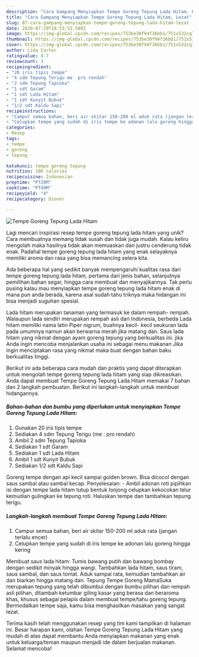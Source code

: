 ```yaml
---
description: "Cara Gampang Menyiapkan Tempe Goreng Tepung Lada Hitam, Lezat"
title: "Cara Gampang Menyiapkan Tempe Goreng Tepung Lada Hitam, Lezat"
slug: 87-cara-gampang-menyiapkan-tempe-goreng-tepung-lada-hitam-lezat
date: 2020-07-29T18:53:53.580Z
image: https://img-global.cpcdn.com/recipes/753be30f94f36bb1/751x532cq70/tempe-goreng-tepung-lada-hitam-foto-resep-utama.jpg
thumbnail: https://img-global.cpcdn.com/recipes/753be30f94f36bb1/751x532cq70/tempe-goreng-tepung-lada-hitam-foto-resep-utama.jpg
cover: https://img-global.cpcdn.com/recipes/753be30f94f36bb1/751x532cq70/tempe-goreng-tepung-lada-hitam-foto-resep-utama.jpg
author: Lida Carter
ratingvalue: 4.7
reviewcount: 3
recipeingredient:
- "20 iris tipis tempe"
- "4 sdm Tepung Terigu me  pro rendah"
- "2 sdm Tepung Tapioka"
- "1 sdt Garam"
- "1 sdt Lada Hitam"
- "1 sdt Kunyit Bubuk"
- "1/2 sdt Kaldu Sapi"
recipeinstructions:
- "Campur semua bahan, beri air skitar 150-200 ml aduk rata (jangan terlalu encer)"
- "Celupkan tempe yang sudah di iris tempe ke adonan lalu goreng hingga kering"
categories:
- Resep
tags:
- tempe
- goreng
- tepung

katakunci: tempe goreng tepung 
nutrition: 106 calories
recipecuisine: Indonesian
preptime: "PT20M"
cooktime: "PT49M"
recipeyield: "4"
recipecategory: Dinner

---
```



![Tempe Goreng Tepung Lada Hitam](https://img-global.cpcdn.com/recipes/753be30f94f36bb1/751x532cq70/tempe-goreng-tepung-lada-hitam-foto-resep-utama.jpg)

Lagi mencari inspirasi resep tempe goreng tepung lada hitam yang unik? Cara membuatnya memang tidak susah dan tidak juga mudah. Kalau keliru mengolah maka hasilnya tidak akan memuaskan dan justru cenderung tidak enak. Padahal tempe goreng tepung lada hitam yang enak selayaknya memiliki aroma dan rasa yang bisa memancing selera kita.

Ada beberapa hal yang sedikit banyak mempengaruhi kualitas rasa dari tempe goreng tepung lada hitam, pertama dari jenis bahan, selanjutnya pemilihan bahan segar, hingga cara membuat dan menyajikannya. Tak perlu pusing kalau mau menyiapkan tempe goreng tepung lada hitam enak di mana pun anda berada, karena asal sudah tahu triknya maka hidangan ini bisa menjadi suguhan spesial.

Lada hitam merupakan tanaman yang termasuk ke dalam rempah- rempah. Walaupun lada sendiri merupakan rempah asli dari Indonesia, berbeda Lada hitam memiliki nama latin Piper nigrum, buahnya kecil- kecil seukuran lada pada umumnya namun akan berwarna merah jika matang dan. Saus lada hitam yang nikmat dengan ayam goreng tepung yang berkualitas ini. jika Anda ingin mencoba menjalankan usaha ini sebagai menu makanan Jika ingin menciptakan rasa yang nikmat maka buat dengan bahan baku berkualitas tinggi.


Berikut ini ada beberapa cara mudah dan praktis yang dapat diterapkan untuk mengolah tempe goreng tepung lada hitam yang siap dikreasikan. Anda dapat membuat Tempe Goreng Tepung Lada Hitam memakai 7 bahan dan 2 langkah pembuatan. Berikut ini langkah-langkah untuk membuat hidangannya.

<!--inarticleads1-->

##### Bahan-bahan dan bumbu yang diperlukan untuk menyiapkan Tempe Goreng Tepung Lada Hitam:

1. Gunakan 20 iris tipis tempe
1. Sediakan 4 sdm Tepung Terigu (me : pro rendah)
1. Ambil 2 sdm Tepung Tapioka
1. Sediakan 1 sdt Garam
1. Sediakan 1 sdt Lada Hitam
1. Ambil 1 sdt Kunyit Bubuk
1. Sediakan 1/2 sdt Kaldu Sapi


Goreng tempe dengan api kecil sampai golden brown. Bisa dicocol dengan saus sambal atau sambal kecap. Penyelesaian: - Ambil adonan roti pipihkan isi dengan tempe lada hitam tutup bentuk lonjong celupkan kekocokan telur kemudian gulingkan ke tepung roti. Haluskan tempe dan tambahkan tepung terigu. 

<!--inarticleads2-->

##### Langkah-langkah membuat Tempe Goreng Tepung Lada Hitam:

1. Campur semua bahan, beri air skitar 150-200 ml aduk rata (jangan terlalu encer)
1. Celupkan tempe yang sudah di iris tempe ke adonan lalu goreng hingga kering


Membuat saus lada hitam: Tumis bawang putih dan bawang bombay dengan sedikit minyak hingga wangi. Tambahkan lada hitam, saus tiram, saus sambal, dan saus tomat. Aduk sampai rata, kemudian tambahkan air dan biarkan hingga matang dan. Tepung Tempe Goreng MamaSuka merupakan tepung yang telah dibumbui dengan bumbu pilihan dan rempah asli pilihan, ditambah ketumbar giling kasar yang berasa dan beraroma khas, khusus sebagai pelapis dalam membuat tempe/tahu goreng tepung. Bermodalkan tempe saja, kamu bisa menghasilkan masakan yang sangat lezat. 

Terima kasih telah menggunakan resep yang tim kami tampilkan di halaman ini. Besar harapan kami, olahan Tempe Goreng Tepung Lada Hitam yang mudah di atas dapat membantu Anda menyiapkan makanan yang enak untuk keluarga/teman maupun menjadi ide dalam berjualan makanan. Selamat mencoba!
